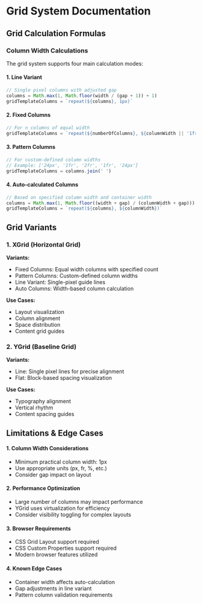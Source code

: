 # Grid System Documentation

## Grid Calculation Formulas

### Column Width Calculations

The grid system supports four main calculation modes:

#### 1. Line Variant

```typescript
// Single pixel columns with adjusted gap
columns = Math.max(1, Math.floor(width / (gap + 1)) + 1)
gridTemplateColumns = `repeat(${columns}, 1px)`
```

#### 2. Fixed Columns

```typescript
// For n columns of equal width
gridTemplateColumns = `repeat(${numberOfColumns}, ${columnWidth || '1fr'})`
```

#### 3. Pattern Columns

```typescript
// For custom-defined column widths
// Example: ['24px', '1fr', '2fr', '1fr', '24px']
gridTemplateColumns = columns.join(' ')
```

#### 4. Auto-calculated Columns

```typescript
// Based on specified column width and container width
columns = Math.max(1, Math.floor((width + gap) / (columnWidth + gap)))
gridTemplateColumns = `repeat(${columns}, ${columnWidth})`
```

## Grid Variants

### 1. XGrid (Horizontal Grid)

**Variants:**

- Fixed Columns: Equal width columns with specified count
- Pattern Columns: Custom-defined column widths
- Line Variant: Single-pixel guide lines
- Auto Columns: Width-based column calculation

**Use Cases:**

- Layout visualization
- Column alignment
- Space distribution
- Content grid guides

### 2. YGrid (Baseline Grid)

**Variants:**

- Line: Single pixel lines for precise alignment
- Flat: Block-based spacing visualization

**Use Cases:**

- Typography alignment
- Vertical rhythm
- Content spacing guides

## Limitations & Edge Cases

#### 1. Column Width Considerations

- Minimum practical column width: 1px
- Use appropriate units (px, fr, %, etc.)
- Consider gap impact on layout

#### 2. Performance Optimization

- Large number of columns may impact performance
- YGrid uses virtualization for efficiency
- Consider visibility toggling for complex layouts

#### 3. Browser Requirements

- CSS Grid Layout support required
- CSS Custom Properties support required
- Modern browser features utilized

#### 4. Known Edge Cases

- Container width affects auto-calculation
- Gap adjustments in line variant
- Pattern column validation requirements
